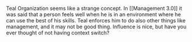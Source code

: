 Teal Organization seems like a strange concept.
In [[Management 3.0]] it was said that a person feels well when he is in an environment where he can use the best of his skills.
Teal enforces him to do also other things like management, and it may not be good thing.
Influence is nice, but have you ever thought of not having context switch?